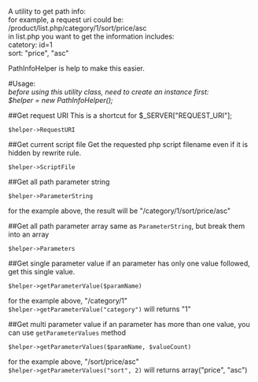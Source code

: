 A utility to get path info:  
for example, a request uri could be:  
/product/list.php/category/1/sort/price/asc  
in list.php you want to get the information includes:  
catetory: id=1  
sort: "price", "asc"

PathInfoHelper is help to make this easier.

#Usage:  
*before using this utility class, need to create an instance first:*  
*$helper = new PathInfoHelper();*

##Get request URI
This is a shortcut for $_SERVER["REQUEST_URI"];

    $helper->RequestURI

##Get current script file
Get the requested php script filename even if it is hidden by rewrite rule.

    $helper->ScriptFile

##Get all path parameter string

    $helper->ParameterString

for the example above, the result will be "/category/1/sort/price/asc"

##Get all path parameter array
same as `ParameterString`, but break them into an array

    $helper->Parameters

##Get single parameter value
if an parameter has only one value followed, get this single value.

    $helper->getParameterValue($paramName)

for the example above, "/category/1"  
`$helper->getParameterValue("category")` will returns "1"

##Get multi parameter value
if an parameter has more than one value, you can use `getParameterValues` method

    $helper->getParameterValues($paramName, $valueCount)

for the example above, "/sort/price/asc"  
`$helper->getParameterValues("sort", 2)` will returns array("price", "asc")